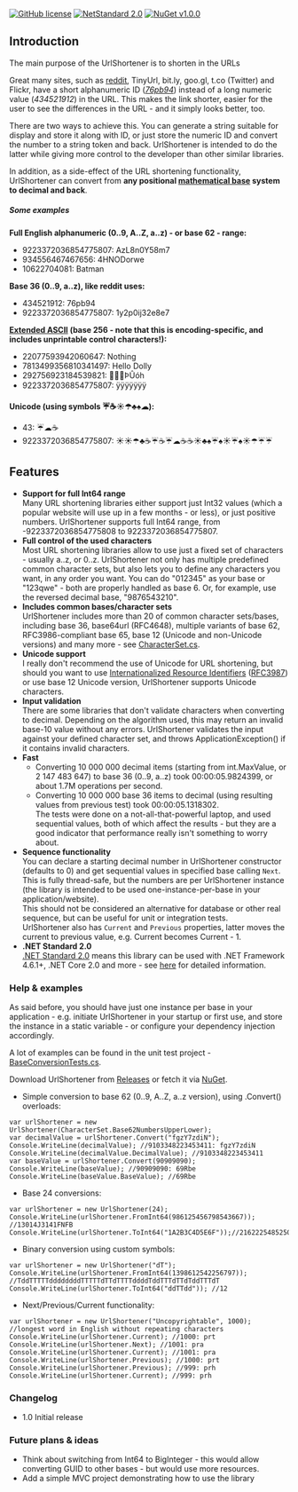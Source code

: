 ﻿[![GitHub license](https://img.shields.io/badge/licence-MPL%202.0-brightgreen.svg)](https://github.com/SanderSade/UrlShortener/blob/master/LICENSE)
[![NetStandard 2.0](https://img.shields.io/badge/-.NET%20Standard%202.0-green.svg)](https://github.com/dotnet/standard/blob/master/docs/versions/netstandard2.0.md)
[![NuGet v1.0.0](https://img.shields.io/badge/NuGet-v1.0.0-lightgrey.svg)](https://www.nuget.org/packages/SanderSade.UrlShortener/)

## Introduction

The main purpose of the UrlShortener is to shorten in the URLs

Great many sites, such as [reddit](https://www.reddit.com), TinyUrl, bit.ly, goo.gl, t.co (Twitter) and Flickr, have a short alphanumeric ID (*[76pb94](https://www.reddit.com/r/programming/comments/76pb94/krack_attacks_breaking_wpa2/)*) instead of a long numeric value (*434521912*) in the URL. This makes the link shorter, easier for the user to see the differences in the URL - and it simply looks better, too.

There are two ways to achieve this. You can generate a string suitable for display and store it along with ID, or just store the numeric ID and convert the number to a string token and back. UrlShortener is intended to do the latter while giving more control to the developer than other similar libraries.


In addition, as a side-effect of the URL shortening functionality, UrlShortener can convert from **any positional [mathematical base](https://en.wikipedia.org/wiki/Radix) system to decimal and back**.


##### Some examples

**Full English alphanumeric (0..9, A..Z, a..z) - or base 62 - range:**
* 9223372036854775807: AzL8n0Y58m7  
* 934556467467656: 4HNODorwe   
* 10622704081: Batman

**Base 36 (0..9, a..z), like reddit uses:**
* 434521912: 76pb94
* 9223372036854775807: 1y2p0ij32e8e7

**[Extended ASCII](https://en.wikipedia.org/wiki/Extended_ASCII) (base 256 - note that this is encoding-specific, and includes unprintable control characters!):**
* 22077593942060647: Nothing
* 7813499356810341497: Hello Dolly
* 292756923184539821: ÞÛóh­  
* 9223372036854775807: ÿÿÿÿÿÿÿ  


**Unicode (using symbols ☔☕☀☂♣♠☁):** 
* 43: ☔☁☕  
* 9223372036854775807: ☀☀☂♣☕☔☕☔☁☕☕☀♣♠☔♠☀☔♠☀☂☔☔ 


## Features

* **Support for full Int64 range**  
Many URL shortening libraries either support just Int32 values (which a popular website will use up in a few months - or less), or just positive numbers. UrlShortener supports full Int64 range, from -9223372036854775808 to 9223372036854775807.
* **Full control of the used characters**  
Most URL shortening libraries allow to use just a fixed set of characters - usually a..z, or 0..z. UrlShortener not only has multiple predefined common character sets, but also lets you to define any characters you want, in any order you want. You can do "012345" as your base or "123qwe" - both are properly handled as base 6. Or, for example, use the reversed decimal base, "9876543210".
* **Includes common bases/character sets**  
UrlShortener includes more than 20 of common character sets/bases, including base 36, base64url (RFC4648), multiple variants of base 62, RFC3986-compliant base 65, base 12 (Unicode and non-Unicode versions) and many more - see [CharacterSet.cs](https://github.com/SanderSade/UrlShortener/blob/master/UrlShortener/CharacterSet.cs).  
* **Unicode support**  
I really don't recommend the use of Unicode for URL shortening, but should you want to use [Internationalized Resource Identifiers](https://www.w3.org/International/articles/idn-and-iri/) ([RFC3987](https://tools.ietf.org/html/rfc3987)) or use base 12 Unicode version, UrlShortener supports Unicode characters.
* **Input validation**  
There are some libraries that don't validate characters when converting to decimal. Depending on the algorithm used, this may return an invalid base-10 value without any errors. UrlShortener validates the input against your defined character set, and throws ApplicationException() if it contains invalid characters.   
* **Fast**  
  * Converting 10 000 000 decimal items (starting from int.MaxValue, or 2 147 483 647) to base 36 (0..9, a..z) took 00:00:05.9824399, or about 1.7M operations per second.
  * Converting 10 000 000 base 36 items to decimal (using resulting values from previous test) took 00:00:05.1318302.  
The tests were done on a not-all-that-powerful laptop, and used sequential values, both of which affect the results - but they are a good indicator that performance really isn't something to worry about.  
* **Sequence functionality**  
You can declare a starting decimal number in UrlShortener constructor (defaults to 0) and get sequential values in specified base calling `Next`. This is fully thread-safe, but the numbers are per UrlShortener instance (the library is intended to be used one-instance-per-base in your application/website).  
This should not be considered an alternative for database or other real sequence, but can be useful for unit or integration tests.  
UrlShortener also has `Current` and `Previous` properties, latter moves the current to previous value, e.g. Current becomes Current - 1.
* **.NET Standard 2.0**   
[.NET Standard 2.0](https://github.com/dotnet/standard/blob/master/docs/versions/netstandard2.0.md) means this library can be used with .NET Framework 4.6.1+, .NET Core 2.0 and more - see [here](https://github.com/dotnet/standard/blob/master/docs/versions.md) for detailed information.

### Help & examples


As said before, you should have just one instance per base in your application - e.g. initiate UrlShortener in your startup or first use, and store the instance in a static variable - or configure your dependency injection accordingly.

A lot of examples can be found in the unit test project - [BaseConversionTests.cs](https://github.com/SanderSade/UrlShortener/blob/master/UrlShortener.Test/BaseConversionTests.cs).  

Download UrlShortener from [Releases](https://github.com/SanderSade/UrlShortener/releases) or fetch it via [NuGet](https://www.nuget.org/packages/SanderSade.UrlShortener/).

* Simple conversion to base 62 (0..9, A..Z, a..z version), using .Convert() overloads:
```
var urlShortener = new UrlShortener(CharacterSet.Base62NumbersUpperLower);
var decimalValue = urlShortener.Convert("fgzY7zdiN");
Console.WriteLine(decimalValue); //9103348223453411: fgzY7zdiN
Console.WriteLine(decimalValue.DecimalValue); //9103348223453411
var baseValue = urlShortener.Convert(90909090);
Console.WriteLine(baseValue); //90909090: 69Rbe
Console.WriteLine(baseValue.BaseValue); //69Rbe
```

* Base 24 conversions:
```
var urlShortener = new UrlShortener(24);
Console.WriteLine(urlShortener.FromInt64(986125456798543667)); //13014J3141FNFB
Console.WriteLine(urlShortener.ToInt64("1A2B3C4D5E6F"));//2162225485250079
``` 

* Binary conversion using custom symbols:
```
var urlShortener = new UrlShortener("dT");
Console.WriteLine(urlShortener.FromInt64(1398612542256797)); //TddTTTTTddddddddTTTTTdTTdTTTTddddTddTTTdTTdTddTTTdT
Console.WriteLine(urlShortener.ToInt64("ddTTdd")); //12
```

* Next/Previous/Current functionality:
```
var urlShortener = new UrlShortener("Uncopyrightable", 1000); //longest word in English without repeating characters
Console.WriteLine(urlShortener.Current); //1000: prt
Console.WriteLine(urlShortener.Next); //1001: pra
Console.WriteLine(urlShortener.Current); //1001: pra
Console.WriteLine(urlShortener.Previous); //1000: prt
Console.WriteLine(urlShortener.Previous); //999: prh
Console.WriteLine(urlShortener.Current); //999: prh
```

### Changelog
* 1.0 Initial release

### Future plans & ideas
* Think about switching from Int64 to BigInteger - this would allow converting GUID to other bases - but would use more resources.  
* Add a simple MVC project demonstrating how to use the library
